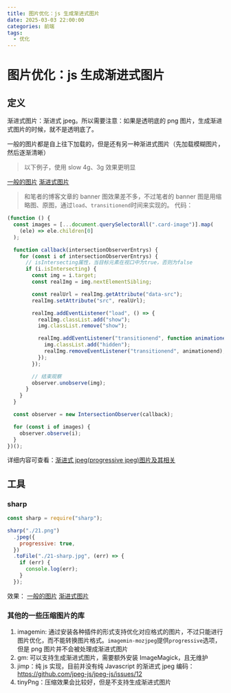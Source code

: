 ```yaml
---
title: 图片优化：js 生成渐进式图片
date: 2025-03-03 22:00:00
categories: 前端
tags:
  - 优化
---
```


# 图片优化：js 生成渐进式图片

## 定义

渐进式图片：渐进式 jpeg。所以需要注意：如果是透明底的 png 图片，生成渐进式图片的时候，就不是透明底了。

一般的图片都是自上往下加载的，但是还有另一种渐进式图片（先加载模糊图片，然后逐渐清晰）

> 以下例子，使用 slow 4g、3g 效果更明显

[一般的图片](https://www.clzczh.top/demos/images/21.png)
[渐进式图片](https://www.clzczh.top/demos/images/21-sharp.jpg)

> 和笔者的博客文章的 banner 图效果差不多，不过笔者的 banner 图是用缩略图、原图，通过`load`、`transitionend`时间来实现的。
> 代码：

```js
(function () {
  const images = [...document.querySelectorAll(".card-image")].map(
    (ele) => ele.children[0]
  );

  function callback(intersectionObserverEntrys) {
    for (const i of intersectionObserverEntrys) {
      // isIntersecting属性，当目标元素在视口中为true，否则为false
      if (i.isIntersecting) {
        const img = i.target;
        const realImg = img.nextElementSibling;

        const realUrl = realImg.getAttribute("data-src");
        realImg.setAttribute("src", realUrl);

        realImg.addEventListener("load", () => {
          realImg.classList.add("show");
          img.classList.remove("show");

          realImg.addEventListener("transitionend", function animationend() {
            img.classList.add("hidden");
            realImg.removeEventListener("transitionend", animationend);
          });
        });

        // 结束观察
        observer.unobserve(img);
      }
    }
  }

  const observer = new IntersectionObserver(callback);

  for (const i of images) {
    observer.observe(i);
  }
})();
```

详细内容可查看：[渐进式 jpeg(progressive jpeg)图片及其相关](https://www.zhangxinxu.com/wordpress/2013/01/progressive-jpeg-image-and-so-on/)

## 工具

### sharp

```js
const sharp = require("sharp");

sharp("./21.png")
  .jpeg({
    progressive: true,
  })
  .toFile("./21-sharp.jpg", (err) => {
    if (err) {
      console.log(err);
    }
  });
```

效果：
[一般的图片](https://www.clzczh.top/demos/images/21.png)
[渐进式图片](https://www.clzczh.top/demos/images/21-sharp.jpg)

### 其他的一些压缩图片的库

1. imagemin: 通过安装各种插件的形式支持优化对应格式的图片，不过只能进行图片优化，而不能转换图片格式。`imagemin-mozjpeg`提供`progressive`选项，但是 png 图片并不会被处理成渐进式图片
2. gm: 可以支持生成渐进式图片，需要额外安装 ImageMagick，且无维护
3. jimp：纯 js 实现，目前并没有纯 Javascript 的渐进式 jpeg 编码：https://github.com/jpeg-js/jpeg-js/issues/12
4. tinyPng：压缩效果会比较好，但是不支持生成渐进式图片

